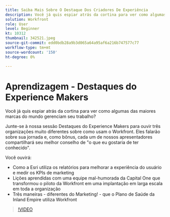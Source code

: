 ```yaml
---
title: Saiba Mais Sobre O Destaque Dos Criadores De Experiência
description: Você já quis espiar atrás da cortina para ver como algumas das maiores marcas do mundo gerenciam seu trabalho?
solution: Workfront
role: User
level: Beginner
kt: 10312
thumbnail: 342521.jpeg
source-git-commit: edd0bdb28a9b3d065a64a95af6a216b747577c77
workflow-type: tm+mt
source-wordcount: '150'
ht-degree: 0%

---
```


# Aprendizagem - Destaques do Experience Makers

Você já quis espiar atrás da cortina para ver como algumas das maiores marcas do mundo gerenciam seu trabalho?

Junte-se à nossa sessão Destaques do Experience Makers para ouvir três organizações muito diferentes sobre como usam o Workfront. Eles falarão sobre sua jornada e, como bônus, cada um de nossos apresentadores compartilhará seu melhor conselho de &quot;o que eu gostaria de ter conhecido&quot;.

Você ouvirá:

* Como a Esri utiliza os relatórios para melhorar a experiência do usuário e medir os KPIs de marketing
* Lições aprendidas com uma equipe mal-humorada da Capital One que transformou o piloto da Workfront em uma implantação em larga escala em toda a organização
* Três maneiras - diferentes do Marketing! - que o Plano de Saúde da Inland Empire utiliza Workfront

>[!VIDEO](https://video.tv.adobe.com/v/342521/?quality=12&learn=on)
